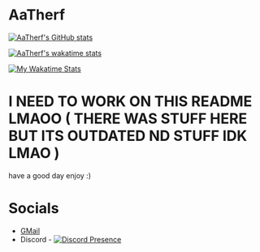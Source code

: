 # AaTherf

[![AaTherf's GitHub stats](https://github-readme-stats.vercel.app/api?username=CodyAaTherf&count_private=true&theme=radical)](https://github.com/CodyAaTherf/github-readme-stats)

[![AaTherf's wakatime stats](https://github-readme-stats.vercel.app/api/wakatime?username=CodyAaTherf)](https://github.com/anuraghazra/github-readme-stats)

[![My Wakatime Stats](https://wakatime.com/badge/user/038e9c8d-3c36-4d4d-a1e3-e6a3b7d06c26.svg?style=for-the-badge)](https://wakatime.com/@038e9c8d-3c36-4d4d-a1e3-e6a3b7d06c26)

# I NEED TO WORK ON THIS README LMAOO ( THERE WAS STUFF HERE BUT ITS OUTDATED ND STUFF IDK LMAO )
have a good day enjoy :)

# Socials

- [GMail](mailto:aatherfgamerplayzs@gmail.com)
- Discord -
[![Discord Presence](https://lanyard.cnrad.dev/api/731781452525469766)](https://discord.com/users/731781452525469766)
